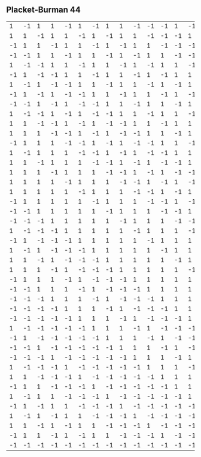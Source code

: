 ## Placket-Burman 44

<table>
  <tr><td> 1</td><td>-1</td><td> 1</td><td> 1</td><td>-1</td><td> 1</td><td>-1</td><td> 1</td><td> 1</td><td>-1</td><td>-1</td><td>-1</td><td> 1</td><td>-1</td><td>-1</td><td>-1</td><td>-1</td><td>-1</td><td> 1</td><td> 1</td><td> 1</td><td>-1</td><td> 1</td><td>-1</td><td>-1</td><td>-1</td><td> 1</td><td> 1</td><td> 1</td><td> 1</td><td> 1</td><td>-1</td><td> 1</td><td> 1</td><td> 1</td><td>-1</td><td>-1</td><td> 1</td><td>-1</td><td> 1</td><td>-1</td><td>-1</td><td> 1</td></tr>
  <tr><td> 1</td><td> 1</td><td>-1</td><td> 1</td><td> 1</td><td>-1</td><td> 1</td><td>-1</td><td> 1</td><td> 1</td><td>-1</td><td>-1</td><td>-1</td><td> 1</td><td>-1</td><td>-1</td><td>-1</td><td>-1</td><td>-1</td><td> 1</td><td> 1</td><td> 1</td><td>-1</td><td> 1</td><td>-1</td><td>-1</td><td>-1</td><td> 1</td><td> 1</td><td> 1</td><td> 1</td><td> 1</td><td>-1</td><td> 1</td><td> 1</td><td> 1</td><td>-1</td><td>-1</td><td> 1</td><td>-1</td><td> 1</td><td>-1</td><td>-1</td></tr>
  <tr><td>-1</td><td> 1</td><td> 1</td><td>-1</td><td> 1</td><td> 1</td><td>-1</td><td> 1</td><td>-1</td><td> 1</td><td> 1</td><td>-1</td><td>-1</td><td>-1</td><td> 1</td><td>-1</td><td>-1</td><td>-1</td><td>-1</td><td>-1</td><td> 1</td><td> 1</td><td> 1</td><td>-1</td><td> 1</td><td>-1</td><td>-1</td><td>-1</td><td> 1</td><td> 1</td><td> 1</td><td> 1</td><td> 1</td><td>-1</td><td> 1</td><td> 1</td><td> 1</td><td>-1</td><td>-1</td><td> 1</td><td>-1</td><td> 1</td><td>-1</td></tr>
  <tr><td>-1</td><td>-1</td><td> 1</td><td> 1</td><td>-1</td><td> 1</td><td> 1</td><td>-1</td><td> 1</td><td>-1</td><td> 1</td><td> 1</td><td>-1</td><td>-1</td><td>-1</td><td> 1</td><td>-1</td><td>-1</td><td>-1</td><td>-1</td><td>-1</td><td> 1</td><td> 1</td><td> 1</td><td>-1</td><td> 1</td><td>-1</td><td>-1</td><td>-1</td><td> 1</td><td> 1</td><td> 1</td><td> 1</td><td> 1</td><td>-1</td><td> 1</td><td> 1</td><td> 1</td><td>-1</td><td>-1</td><td> 1</td><td>-1</td><td> 1</td></tr>
  <tr><td> 1</td><td>-1</td><td>-1</td><td> 1</td><td> 1</td><td>-1</td><td> 1</td><td> 1</td><td>-1</td><td> 1</td><td>-1</td><td> 1</td><td> 1</td><td>-1</td><td>-1</td><td>-1</td><td> 1</td><td>-1</td><td>-1</td><td>-1</td><td>-1</td><td>-1</td><td> 1</td><td> 1</td><td> 1</td><td>-1</td><td> 1</td><td>-1</td><td>-1</td><td>-1</td><td> 1</td><td> 1</td><td> 1</td><td> 1</td><td> 1</td><td>-1</td><td> 1</td><td> 1</td><td> 1</td><td>-1</td><td>-1</td><td> 1</td><td>-1</td></tr>
  <tr><td>-1</td><td> 1</td><td>-1</td><td>-1</td><td> 1</td><td> 1</td><td>-1</td><td> 1</td><td> 1</td><td>-1</td><td> 1</td><td>-1</td><td> 1</td><td> 1</td><td>-1</td><td>-1</td><td>-1</td><td> 1</td><td>-1</td><td>-1</td><td>-1</td><td>-1</td><td>-1</td><td> 1</td><td> 1</td><td> 1</td><td>-1</td><td> 1</td><td>-1</td><td>-1</td><td>-1</td><td> 1</td><td> 1</td><td> 1</td><td> 1</td><td> 1</td><td>-1</td><td> 1</td><td> 1</td><td> 1</td><td>-1</td><td>-1</td><td> 1</td></tr>
  <tr><td> 1</td><td>-1</td><td> 1</td><td>-1</td><td>-1</td><td> 1</td><td> 1</td><td>-1</td><td> 1</td><td> 1</td><td>-1</td><td> 1</td><td>-1</td><td> 1</td><td> 1</td><td>-1</td><td>-1</td><td>-1</td><td> 1</td><td>-1</td><td>-1</td><td>-1</td><td>-1</td><td>-1</td><td> 1</td><td> 1</td><td> 1</td><td>-1</td><td> 1</td><td>-1</td><td>-1</td><td>-1</td><td> 1</td><td> 1</td><td> 1</td><td> 1</td><td> 1</td><td>-1</td><td> 1</td><td> 1</td><td> 1</td><td>-1</td><td>-1</td></tr>
  <tr><td>-1</td><td> 1</td><td>-1</td><td> 1</td><td>-1</td><td>-1</td><td> 1</td><td> 1</td><td>-1</td><td> 1</td><td> 1</td><td>-1</td><td> 1</td><td>-1</td><td> 1</td><td> 1</td><td>-1</td><td>-1</td><td>-1</td><td> 1</td><td>-1</td><td>-1</td><td>-1</td><td>-1</td><td>-1</td><td> 1</td><td> 1</td><td> 1</td><td>-1</td><td> 1</td><td>-1</td><td>-1</td><td>-1</td><td> 1</td><td> 1</td><td> 1</td><td> 1</td><td> 1</td><td>-1</td><td> 1</td><td> 1</td><td> 1</td><td>-1</td></tr>
  <tr><td>-1</td><td>-1</td><td> 1</td><td>-1</td><td> 1</td><td>-1</td><td>-1</td><td> 1</td><td> 1</td><td>-1</td><td> 1</td><td> 1</td><td>-1</td><td> 1</td><td>-1</td><td> 1</td><td> 1</td><td>-1</td><td>-1</td><td>-1</td><td> 1</td><td>-1</td><td>-1</td><td>-1</td><td>-1</td><td>-1</td><td> 1</td><td> 1</td><td> 1</td><td>-1</td><td> 1</td><td>-1</td><td>-1</td><td>-1</td><td> 1</td><td> 1</td><td> 1</td><td> 1</td><td> 1</td><td>-1</td><td> 1</td><td> 1</td><td> 1</td></tr>
  <tr><td> 1</td><td>-1</td><td>-1</td><td> 1</td><td>-1</td><td> 1</td><td>-1</td><td>-1</td><td> 1</td><td> 1</td><td>-1</td><td> 1</td><td> 1</td><td>-1</td><td> 1</td><td>-1</td><td> 1</td><td> 1</td><td>-1</td><td>-1</td><td>-1</td><td> 1</td><td>-1</td><td>-1</td><td>-1</td><td>-1</td><td>-1</td><td> 1</td><td> 1</td><td> 1</td><td>-1</td><td> 1</td><td>-1</td><td>-1</td><td>-1</td><td> 1</td><td> 1</td><td> 1</td><td> 1</td><td> 1</td><td>-1</td><td> 1</td><td> 1</td></tr>
  <tr><td> 1</td><td> 1</td><td>-1</td><td>-1</td><td> 1</td><td>-1</td><td> 1</td><td>-1</td><td>-1</td><td> 1</td><td> 1</td><td>-1</td><td> 1</td><td> 1</td><td>-1</td><td> 1</td><td>-1</td><td> 1</td><td> 1</td><td>-1</td><td>-1</td><td>-1</td><td> 1</td><td>-1</td><td>-1</td><td>-1</td><td>-1</td><td>-1</td><td> 1</td><td> 1</td><td> 1</td><td>-1</td><td> 1</td><td>-1</td><td>-1</td><td>-1</td><td> 1</td><td> 1</td><td> 1</td><td> 1</td><td> 1</td><td>-1</td><td> 1</td></tr>
  <tr><td> 1</td><td> 1</td><td> 1</td><td>-1</td><td>-1</td><td> 1</td><td>-1</td><td> 1</td><td>-1</td><td>-1</td><td> 1</td><td> 1</td><td>-1</td><td> 1</td><td> 1</td><td>-1</td><td> 1</td><td>-1</td><td> 1</td><td> 1</td><td>-1</td><td>-1</td><td>-1</td><td> 1</td><td>-1</td><td>-1</td><td>-1</td><td>-1</td><td>-1</td><td> 1</td><td> 1</td><td> 1</td><td>-1</td><td> 1</td><td>-1</td><td>-1</td><td>-1</td><td> 1</td><td> 1</td><td> 1</td><td> 1</td><td> 1</td><td>-1</td></tr>
  <tr><td>-1</td><td> 1</td><td> 1</td><td> 1</td><td>-1</td><td>-1</td><td> 1</td><td>-1</td><td> 1</td><td>-1</td><td>-1</td><td> 1</td><td> 1</td><td>-1</td><td> 1</td><td> 1</td><td>-1</td><td> 1</td><td>-1</td><td> 1</td><td> 1</td><td>-1</td><td>-1</td><td>-1</td><td> 1</td><td>-1</td><td>-1</td><td>-1</td><td>-1</td><td>-1</td><td> 1</td><td> 1</td><td> 1</td><td>-1</td><td> 1</td><td>-1</td><td>-1</td><td>-1</td><td> 1</td><td> 1</td><td> 1</td><td> 1</td><td> 1</td></tr>
  <tr><td> 1</td><td>-1</td><td> 1</td><td> 1</td><td> 1</td><td>-1</td><td>-1</td><td> 1</td><td>-1</td><td> 1</td><td>-1</td><td>-1</td><td> 1</td><td> 1</td><td>-1</td><td> 1</td><td> 1</td><td>-1</td><td> 1</td><td>-1</td><td> 1</td><td> 1</td><td>-1</td><td>-1</td><td>-1</td><td> 1</td><td>-1</td><td>-1</td><td>-1</td><td>-1</td><td>-1</td><td> 1</td><td> 1</td><td> 1</td><td>-1</td><td> 1</td><td>-1</td><td>-1</td><td>-1</td><td> 1</td><td> 1</td><td> 1</td><td> 1</td></tr>
  <tr><td> 1</td><td> 1</td><td>-1</td><td> 1</td><td> 1</td><td> 1</td><td>-1</td><td>-1</td><td> 1</td><td>-1</td><td> 1</td><td>-1</td><td>-1</td><td> 1</td><td> 1</td><td>-1</td><td> 1</td><td> 1</td><td>-1</td><td> 1</td><td>-1</td><td> 1</td><td> 1</td><td>-1</td><td>-1</td><td>-1</td><td> 1</td><td>-1</td><td>-1</td><td>-1</td><td>-1</td><td>-1</td><td> 1</td><td> 1</td><td> 1</td><td>-1</td><td> 1</td><td>-1</td><td>-1</td><td>-1</td><td> 1</td><td> 1</td><td> 1</td></tr>
  <tr><td> 1</td><td> 1</td><td> 1</td><td>-1</td><td> 1</td><td> 1</td><td> 1</td><td>-1</td><td>-1</td><td> 1</td><td>-1</td><td> 1</td><td>-1</td><td>-1</td><td> 1</td><td> 1</td><td>-1</td><td> 1</td><td> 1</td><td>-1</td><td> 1</td><td>-1</td><td> 1</td><td> 1</td><td>-1</td><td>-1</td><td>-1</td><td> 1</td><td>-1</td><td>-1</td><td>-1</td><td>-1</td><td>-1</td><td> 1</td><td> 1</td><td> 1</td><td>-1</td><td> 1</td><td>-1</td><td>-1</td><td>-1</td><td> 1</td><td> 1</td></tr>
  <tr><td> 1</td><td> 1</td><td> 1</td><td> 1</td><td>-1</td><td> 1</td><td> 1</td><td> 1</td><td>-1</td><td>-1</td><td> 1</td><td>-1</td><td> 1</td><td>-1</td><td>-1</td><td> 1</td><td> 1</td><td>-1</td><td> 1</td><td> 1</td><td>-1</td><td> 1</td><td>-1</td><td> 1</td><td> 1</td><td>-1</td><td>-1</td><td>-1</td><td> 1</td><td>-1</td><td>-1</td><td>-1</td><td>-1</td><td>-1</td><td> 1</td><td> 1</td><td> 1</td><td>-1</td><td> 1</td><td>-1</td><td>-1</td><td>-1</td><td> 1</td></tr>
  <tr><td> 1</td><td> 1</td><td> 1</td><td> 1</td><td> 1</td><td>-1</td><td> 1</td><td> 1</td><td> 1</td><td>-1</td><td>-1</td><td> 1</td><td>-1</td><td> 1</td><td>-1</td><td>-1</td><td> 1</td><td> 1</td><td>-1</td><td> 1</td><td> 1</td><td>-1</td><td> 1</td><td>-1</td><td> 1</td><td> 1</td><td>-1</td><td>-1</td><td>-1</td><td> 1</td><td>-1</td><td>-1</td><td>-1</td><td>-1</td><td>-1</td><td> 1</td><td> 1</td><td> 1</td><td>-1</td><td> 1</td><td>-1</td><td>-1</td><td>-1</td></tr>
  <tr><td>-1</td><td> 1</td><td> 1</td><td> 1</td><td> 1</td><td> 1</td><td>-1</td><td> 1</td><td> 1</td><td> 1</td><td>-1</td><td>-1</td><td> 1</td><td>-1</td><td> 1</td><td>-1</td><td>-1</td><td> 1</td><td> 1</td><td>-1</td><td> 1</td><td> 1</td><td>-1</td><td> 1</td><td>-1</td><td> 1</td><td> 1</td><td>-1</td><td>-1</td><td>-1</td><td> 1</td><td>-1</td><td>-1</td><td>-1</td><td>-1</td><td>-1</td><td> 1</td><td> 1</td><td> 1</td><td>-1</td><td> 1</td><td>-1</td><td>-1</td></tr>
  <tr><td>-1</td><td>-1</td><td> 1</td><td> 1</td><td> 1</td><td> 1</td><td> 1</td><td>-1</td><td> 1</td><td> 1</td><td> 1</td><td>-1</td><td>-1</td><td> 1</td><td>-1</td><td> 1</td><td>-1</td><td>-1</td><td> 1</td><td> 1</td><td>-1</td><td> 1</td><td> 1</td><td>-1</td><td> 1</td><td>-1</td><td> 1</td><td> 1</td><td>-1</td><td>-1</td><td>-1</td><td> 1</td><td>-1</td><td>-1</td><td>-1</td><td>-1</td><td>-1</td><td> 1</td><td> 1</td><td> 1</td><td>-1</td><td> 1</td><td>-1</td></tr>
  <tr><td>-1</td><td>-1</td><td>-1</td><td> 1</td><td> 1</td><td> 1</td><td> 1</td><td> 1</td><td>-1</td><td> 1</td><td> 1</td><td> 1</td><td>-1</td><td>-1</td><td> 1</td><td>-1</td><td> 1</td><td>-1</td><td>-1</td><td> 1</td><td> 1</td><td>-1</td><td> 1</td><td> 1</td><td>-1</td><td> 1</td><td>-1</td><td> 1</td><td> 1</td><td>-1</td><td>-1</td><td>-1</td><td> 1</td><td>-1</td><td>-1</td><td>-1</td><td>-1</td><td>-1</td><td> 1</td><td> 1</td><td> 1</td><td>-1</td><td> 1</td></tr>
  <tr><td> 1</td><td>-1</td><td>-1</td><td>-1</td><td> 1</td><td> 1</td><td> 1</td><td> 1</td><td> 1</td><td>-1</td><td> 1</td><td> 1</td><td> 1</td><td>-1</td><td>-1</td><td> 1</td><td>-1</td><td> 1</td><td>-1</td><td>-1</td><td> 1</td><td> 1</td><td>-1</td><td> 1</td><td> 1</td><td>-1</td><td> 1</td><td>-1</td><td> 1</td><td> 1</td><td>-1</td><td>-1</td><td>-1</td><td> 1</td><td>-1</td><td>-1</td><td>-1</td><td>-1</td><td>-1</td><td> 1</td><td> 1</td><td> 1</td><td>-1</td></tr>
  <tr><td>-1</td><td> 1</td><td>-1</td><td>-1</td><td>-1</td><td> 1</td><td> 1</td><td> 1</td><td> 1</td><td> 1</td><td>-1</td><td> 1</td><td> 1</td><td> 1</td><td>-1</td><td>-1</td><td> 1</td><td>-1</td><td> 1</td><td>-1</td><td>-1</td><td> 1</td><td> 1</td><td>-1</td><td> 1</td><td> 1</td><td>-1</td><td> 1</td><td>-1</td><td> 1</td><td> 1</td><td>-1</td><td>-1</td><td>-1</td><td> 1</td><td>-1</td><td>-1</td><td>-1</td><td>-1</td><td>-1</td><td> 1</td><td> 1</td><td> 1</td></tr>
  <tr><td> 1</td><td>-1</td><td> 1</td><td>-1</td><td>-1</td><td>-1</td><td> 1</td><td> 1</td><td> 1</td><td> 1</td><td> 1</td><td>-1</td><td> 1</td><td> 1</td><td> 1</td><td>-1</td><td>-1</td><td> 1</td><td>-1</td><td> 1</td><td>-1</td><td>-1</td><td> 1</td><td> 1</td><td>-1</td><td> 1</td><td> 1</td><td>-1</td><td> 1</td><td>-1</td><td> 1</td><td> 1</td><td>-1</td><td>-1</td><td>-1</td><td> 1</td><td>-1</td><td>-1</td><td>-1</td><td>-1</td><td>-1</td><td> 1</td><td> 1</td></tr>
  <tr><td> 1</td><td> 1</td><td>-1</td><td> 1</td><td>-1</td><td>-1</td><td>-1</td><td> 1</td><td> 1</td><td> 1</td><td> 1</td><td> 1</td><td>-1</td><td> 1</td><td> 1</td><td> 1</td><td>-1</td><td>-1</td><td> 1</td><td>-1</td><td> 1</td><td>-1</td><td>-1</td><td> 1</td><td> 1</td><td>-1</td><td> 1</td><td> 1</td><td>-1</td><td> 1</td><td>-1</td><td> 1</td><td> 1</td><td>-1</td><td>-1</td><td>-1</td><td> 1</td><td>-1</td><td>-1</td><td>-1</td><td>-1</td><td>-1</td><td> 1</td></tr>
  <tr><td> 1</td><td> 1</td><td> 1</td><td>-1</td><td> 1</td><td>-1</td><td>-1</td><td>-1</td><td> 1</td><td> 1</td><td> 1</td><td> 1</td><td> 1</td><td>-1</td><td> 1</td><td> 1</td><td> 1</td><td>-1</td><td>-1</td><td> 1</td><td>-1</td><td> 1</td><td>-1</td><td>-1</td><td> 1</td><td> 1</td><td>-1</td><td> 1</td><td> 1</td><td>-1</td><td> 1</td><td>-1</td><td> 1</td><td> 1</td><td>-1</td><td>-1</td><td>-1</td><td> 1</td><td>-1</td><td>-1</td><td>-1</td><td>-1</td><td>-1</td></tr>
  <tr><td>-1</td><td> 1</td><td> 1</td><td> 1</td><td>-1</td><td> 1</td><td>-1</td><td>-1</td><td>-1</td><td> 1</td><td> 1</td><td> 1</td><td> 1</td><td> 1</td><td>-1</td><td> 1</td><td> 1</td><td> 1</td><td>-1</td><td>-1</td><td> 1</td><td>-1</td><td> 1</td><td>-1</td><td>-1</td><td> 1</td><td> 1</td><td>-1</td><td> 1</td><td> 1</td><td>-1</td><td> 1</td><td>-1</td><td> 1</td><td> 1</td><td>-1</td><td>-1</td><td>-1</td><td> 1</td><td>-1</td><td>-1</td><td>-1</td><td>-1</td></tr>
  <tr><td>-1</td><td>-1</td><td> 1</td><td> 1</td><td> 1</td><td>-1</td><td> 1</td><td>-1</td><td>-1</td><td>-1</td><td> 1</td><td> 1</td><td> 1</td><td> 1</td><td> 1</td><td>-1</td><td> 1</td><td> 1</td><td> 1</td><td>-1</td><td>-1</td><td> 1</td><td>-1</td><td> 1</td><td>-1</td><td>-1</td><td> 1</td><td> 1</td><td>-1</td><td> 1</td><td> 1</td><td>-1</td><td> 1</td><td>-1</td><td> 1</td><td> 1</td><td>-1</td><td>-1</td><td>-1</td><td> 1</td><td>-1</td><td>-1</td><td>-1</td></tr>
  <tr><td>-1</td><td>-1</td><td>-1</td><td> 1</td><td> 1</td><td> 1</td><td>-1</td><td> 1</td><td>-1</td><td>-1</td><td>-1</td><td> 1</td><td> 1</td><td> 1</td><td> 1</td><td> 1</td><td>-1</td><td> 1</td><td> 1</td><td> 1</td><td>-1</td><td>-1</td><td> 1</td><td>-1</td><td> 1</td><td>-1</td><td>-1</td><td> 1</td><td> 1</td><td>-1</td><td> 1</td><td> 1</td><td>-1</td><td> 1</td><td>-1</td><td> 1</td><td> 1</td><td>-1</td><td>-1</td><td>-1</td><td> 1</td><td>-1</td><td>-1</td></tr>
  <tr><td>-1</td><td>-1</td><td>-1</td><td>-1</td><td> 1</td><td> 1</td><td> 1</td><td>-1</td><td> 1</td><td>-1</td><td>-1</td><td>-1</td><td> 1</td><td> 1</td><td> 1</td><td> 1</td><td> 1</td><td>-1</td><td> 1</td><td> 1</td><td> 1</td><td>-1</td><td>-1</td><td> 1</td><td>-1</td><td> 1</td><td>-1</td><td>-1</td><td> 1</td><td> 1</td><td>-1</td><td> 1</td><td> 1</td><td>-1</td><td> 1</td><td>-1</td><td> 1</td><td> 1</td><td>-1</td><td>-1</td><td>-1</td><td> 1</td><td>-1</td></tr>
  <tr><td>-1</td><td>-1</td><td>-1</td><td>-1</td><td>-1</td><td> 1</td><td> 1</td><td> 1</td><td>-1</td><td> 1</td><td>-1</td><td>-1</td><td>-1</td><td> 1</td><td> 1</td><td> 1</td><td> 1</td><td> 1</td><td>-1</td><td> 1</td><td> 1</td><td> 1</td><td>-1</td><td>-1</td><td> 1</td><td>-1</td><td> 1</td><td>-1</td><td>-1</td><td> 1</td><td> 1</td><td>-1</td><td> 1</td><td> 1</td><td>-1</td><td> 1</td><td>-1</td><td> 1</td><td> 1</td><td>-1</td><td>-1</td><td>-1</td><td> 1</td></tr>
  <tr><td> 1</td><td>-1</td><td>-1</td><td>-1</td><td>-1</td><td>-1</td><td> 1</td><td> 1</td><td> 1</td><td>-1</td><td> 1</td><td>-1</td><td>-1</td><td>-1</td><td> 1</td><td> 1</td><td> 1</td><td> 1</td><td> 1</td><td>-1</td><td> 1</td><td> 1</td><td> 1</td><td>-1</td><td>-1</td><td> 1</td><td>-1</td><td> 1</td><td>-1</td><td>-1</td><td> 1</td><td> 1</td><td>-1</td><td> 1</td><td> 1</td><td>-1</td><td> 1</td><td>-1</td><td> 1</td><td> 1</td><td>-1</td><td>-1</td><td>-1</td></tr>
  <tr><td>-1</td><td> 1</td><td>-1</td><td>-1</td><td>-1</td><td>-1</td><td>-1</td><td> 1</td><td> 1</td><td> 1</td><td>-1</td><td> 1</td><td>-1</td><td>-1</td><td>-1</td><td> 1</td><td> 1</td><td> 1</td><td> 1</td><td> 1</td><td>-1</td><td> 1</td><td> 1</td><td> 1</td><td>-1</td><td>-1</td><td> 1</td><td>-1</td><td> 1</td><td>-1</td><td>-1</td><td> 1</td><td> 1</td><td>-1</td><td> 1</td><td> 1</td><td>-1</td><td> 1</td><td>-1</td><td> 1</td><td> 1</td><td>-1</td><td>-1</td></tr>
  <tr><td>-1</td><td>-1</td><td> 1</td><td>-1</td><td>-1</td><td>-1</td><td>-1</td><td>-1</td><td> 1</td><td> 1</td><td> 1</td><td>-1</td><td> 1</td><td>-1</td><td>-1</td><td>-1</td><td> 1</td><td> 1</td><td> 1</td><td> 1</td><td> 1</td><td>-1</td><td> 1</td><td> 1</td><td> 1</td><td>-1</td><td>-1</td><td> 1</td><td>-1</td><td> 1</td><td>-1</td><td>-1</td><td> 1</td><td> 1</td><td>-1</td><td> 1</td><td> 1</td><td>-1</td><td> 1</td><td>-1</td><td> 1</td><td> 1</td><td>-1</td></tr>
  <tr><td>-1</td><td>-1</td><td>-1</td><td> 1</td><td>-1</td><td>-1</td><td>-1</td><td>-1</td><td>-1</td><td> 1</td><td> 1</td><td> 1</td><td>-1</td><td> 1</td><td>-1</td><td>-1</td><td>-1</td><td> 1</td><td> 1</td><td> 1</td><td> 1</td><td> 1</td><td>-1</td><td> 1</td><td> 1</td><td> 1</td><td>-1</td><td>-1</td><td> 1</td><td>-1</td><td> 1</td><td>-1</td><td>-1</td><td> 1</td><td> 1</td><td>-1</td><td> 1</td><td> 1</td><td>-1</td><td> 1</td><td>-1</td><td> 1</td><td> 1</td></tr>
  <tr><td> 1</td><td>-1</td><td>-1</td><td>-1</td><td> 1</td><td>-1</td><td>-1</td><td>-1</td><td>-1</td><td>-1</td><td> 1</td><td> 1</td><td> 1</td><td>-1</td><td> 1</td><td>-1</td><td>-1</td><td>-1</td><td> 1</td><td> 1</td><td> 1</td><td> 1</td><td> 1</td><td>-1</td><td> 1</td><td> 1</td><td> 1</td><td>-1</td><td>-1</td><td> 1</td><td>-1</td><td> 1</td><td>-1</td><td>-1</td><td> 1</td><td> 1</td><td>-1</td><td> 1</td><td> 1</td><td>-1</td><td> 1</td><td>-1</td><td> 1</td></tr>
  <tr><td> 1</td><td> 1</td><td>-1</td><td>-1</td><td>-1</td><td> 1</td><td>-1</td><td>-1</td><td>-1</td><td>-1</td><td>-1</td><td> 1</td><td> 1</td><td> 1</td><td>-1</td><td> 1</td><td>-1</td><td>-1</td><td>-1</td><td> 1</td><td> 1</td><td> 1</td><td> 1</td><td> 1</td><td>-1</td><td> 1</td><td> 1</td><td> 1</td><td>-1</td><td>-1</td><td> 1</td><td>-1</td><td> 1</td><td>-1</td><td>-1</td><td> 1</td><td> 1</td><td>-1</td><td> 1</td><td> 1</td><td>-1</td><td> 1</td><td>-1</td></tr>
  <tr><td>-1</td><td> 1</td><td> 1</td><td>-1</td><td>-1</td><td>-1</td><td> 1</td><td>-1</td><td>-1</td><td>-1</td><td>-1</td><td>-1</td><td> 1</td><td> 1</td><td> 1</td><td>-1</td><td> 1</td><td>-1</td><td>-1</td><td>-1</td><td> 1</td><td> 1</td><td> 1</td><td> 1</td><td> 1</td><td>-1</td><td> 1</td><td> 1</td><td> 1</td><td>-1</td><td>-1</td><td> 1</td><td>-1</td><td> 1</td><td>-1</td><td>-1</td><td> 1</td><td> 1</td><td>-1</td><td> 1</td><td> 1</td><td>-1</td><td> 1</td></tr>
  <tr><td> 1</td><td>-1</td><td> 1</td><td> 1</td><td>-1</td><td>-1</td><td>-1</td><td> 1</td><td>-1</td><td>-1</td><td>-1</td><td>-1</td><td>-1</td><td> 1</td><td> 1</td><td> 1</td><td>-1</td><td> 1</td><td>-1</td><td>-1</td><td>-1</td><td> 1</td><td> 1</td><td> 1</td><td> 1</td><td> 1</td><td>-1</td><td> 1</td><td> 1</td><td> 1</td><td>-1</td><td>-1</td><td> 1</td><td>-1</td><td> 1</td><td>-1</td><td>-1</td><td> 1</td><td> 1</td><td>-1</td><td> 1</td><td> 1</td><td>-1</td></tr>
  <tr><td>-1</td><td> 1</td><td>-1</td><td> 1</td><td> 1</td><td>-1</td><td>-1</td><td>-1</td><td> 1</td><td>-1</td><td>-1</td><td>-1</td><td>-1</td><td>-1</td><td> 1</td><td> 1</td><td> 1</td><td>-1</td><td> 1</td><td>-1</td><td>-1</td><td>-1</td><td> 1</td><td> 1</td><td> 1</td><td> 1</td><td> 1</td><td>-1</td><td> 1</td><td> 1</td><td> 1</td><td>-1</td><td>-1</td><td> 1</td><td>-1</td><td> 1</td><td>-1</td><td>-1</td><td> 1</td><td> 1</td><td>-1</td><td> 1</td><td> 1</td></tr>
  <tr><td> 1</td><td>-1</td><td> 1</td><td>-1</td><td> 1</td><td> 1</td><td>-1</td><td>-1</td><td>-1</td><td> 1</td><td>-1</td><td>-1</td><td>-1</td><td>-1</td><td>-1</td><td> 1</td><td> 1</td><td> 1</td><td>-1</td><td> 1</td><td>-1</td><td>-1</td><td>-1</td><td> 1</td><td> 1</td><td> 1</td><td> 1</td><td> 1</td><td>-1</td><td> 1</td><td> 1</td><td> 1</td><td>-1</td><td>-1</td><td> 1</td><td>-1</td><td> 1</td><td>-1</td><td>-1</td><td> 1</td><td> 1</td><td>-1</td><td> 1</td></tr>
  <tr><td> 1</td><td> 1</td><td>-1</td><td> 1</td><td>-1</td><td> 1</td><td> 1</td><td>-1</td><td>-1</td><td>-1</td><td> 1</td><td>-1</td><td>-1</td><td>-1</td><td>-1</td><td>-1</td><td> 1</td><td> 1</td><td> 1</td><td>-1</td><td> 1</td><td>-1</td><td>-1</td><td>-1</td><td> 1</td><td> 1</td><td> 1</td><td> 1</td><td> 1</td><td>-1</td><td> 1</td><td> 1</td><td> 1</td><td>-1</td><td>-1</td><td> 1</td><td>-1</td><td> 1</td><td>-1</td><td>-1</td><td> 1</td><td> 1</td><td>-1</td></tr>
  <tr><td>-1</td><td> 1</td><td> 1</td><td>-1</td><td> 1</td><td>-1</td><td> 1</td><td> 1</td><td>-1</td><td>-1</td><td>-1</td><td> 1</td><td>-1</td><td>-1</td><td>-1</td><td>-1</td><td>-1</td><td> 1</td><td> 1</td><td> 1</td><td>-1</td><td> 1</td><td>-1</td><td>-1</td><td>-1</td><td> 1</td><td> 1</td><td> 1</td><td> 1</td><td> 1</td><td>-1</td><td> 1</td><td> 1</td><td> 1</td><td>-1</td><td>-1</td><td> 1</td><td>-1</td><td> 1</td><td>-1</td><td>-1</td><td> 1</td><td> 1</td></tr>
  <tr><td>-1</td><td>-1</td><td>-1</td><td>-1</td><td>-1</td><td>-1</td><td>-1</td><td>-1</td><td>-1</td><td>-1</td><td>-1</td><td>-1</td><td>-1</td><td>-1</td><td>-1</td><td>-1</td><td>-1</td><td>-1</td><td>-1</td><td>-1</td><td>-1</td><td>-1</td><td>-1</td><td>-1</td><td>-1</td><td>-1</td><td>-1</td><td>-1</td><td>-1</td><td>-1</td><td>-1</td><td>-1</td><td>-1</td><td>-1</td><td>-1</td><td>-1</td><td>-1</td><td>-1</td><td>-1</td><td>-1</td><td>-1</td><td>-1</td><td>-1</td></tr>
</table>
